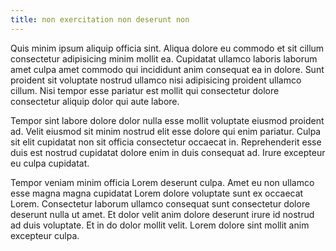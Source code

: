 ```yaml
---
title: non exercitation non deserunt non
---
```


Quis minim ipsum aliquip officia sint. Aliqua dolore eu commodo et sit cillum consectetur adipisicing minim mollit ea. Cupidatat ullamco laboris laborum amet culpa amet commodo qui incididunt anim consequat ea in dolore. Sunt proident sit voluptate nostrud ullamco nisi adipisicing proident ullamco cillum. Nisi tempor esse pariatur est mollit qui consectetur dolore consectetur aliquip dolor qui aute labore.

Tempor sint labore dolore dolor nulla esse mollit voluptate eiusmod proident ad. Velit eiusmod sit minim nostrud elit esse dolore qui enim pariatur. Culpa sit elit cupidatat non sit officia consectetur occaecat in. Reprehenderit esse duis est nostrud cupidatat dolore enim in duis consequat ad. Irure excepteur eu culpa cupidatat.

Tempor veniam minim officia Lorem deserunt culpa. Amet eu non ullamco esse magna magna cupidatat Lorem dolore voluptate sunt ex occaecat Lorem. Consectetur laborum ullamco consequat sunt consectetur dolore deserunt nulla ut amet. Et dolor velit anim dolore deserunt irure id nostrud ad duis voluptate. Et in do dolor mollit velit. Lorem dolore sint mollit anim excepteur culpa.